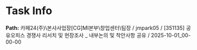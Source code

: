# Task Info

**Path:** 카페24(주)\본사사업장\[CG]MI본부\창업센터\팀장 / jmpark05 / [351135] 공유오피스 경쟁사 리서치 및 현장조사 _ 내부논의 및 착안사항 공유 / 2025-10-01_00-00-00

